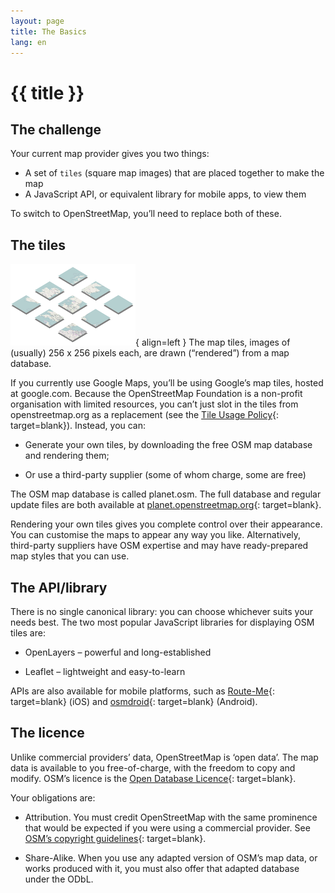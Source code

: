 ```yaml
---
layout: page
title: The Basics
lang: en
---
```


# {{ title }}

## The challenge

Your current map provider gives you two things:

* A set of `tiles` (square map images) that are placed together to make the map
* A JavaScript API, or equivalent library for mobile apps, to view them

To switch to OpenStreetMap, you’ll need to replace both of these.

## The tiles

![Tiles](/assets/img/tiles.png){ align=left }
The map tiles, images of (usually) 256 x 256 pixels each, are drawn (“rendered”) from a map database.

If you currently use Google Maps, you’ll be using Google’s map tiles, hosted at google.com. Because the OpenStreetMap Foundation is a non-profit organisation with limited resources, you can’t just slot in the tiles from openstreetmap.org as a replacement (see the [Tile Usage Policy](https://operations.osmfoundation.org/policies/tiles/){: target=blank}). Instead, you can:

* Generate your own tiles, by downloading the free OSM map database and rendering them;

* Or use a third-party supplier (some of whom charge, some are free)

The OSM map database is called planet.osm. The full database and regular update files are both available at [planet.openstreetmap.org](http://planet.openstreetmap.org/){: target=blank}.

Rendering your own tiles gives you complete control over their appearance. You can customise the maps to appear any way you like. Alternatively, third-party suppliers have OSM expertise and may have ready-prepared map styles that you can use.

## The API/library

There is no single canonical library: you can choose whichever suits your needs best. The two most popular JavaScript libraries for displaying OSM tiles are:

* OpenLayers – powerful and long-established

* Leaflet – lightweight and easy-to-learn

APIs are also available for mobile platforms, such as [Route-Me](https://github.com/route-me/route-me){: target=blank} (iOS) and [osmdroid](https://github.com/osmdroid/osmdroid){: target=blank} (Android).

## The licence

Unlike commercial providers’ data, OpenStreetMap is ‘open data’. The map data is available to you free-of-charge, with the freedom to copy and modify. OSM’s licence is the [Open Database Licence](http://opendatacommons.org/licenses/odbl/summary/){: target=blank}.

Your obligations are:

* Attribution. You must credit OpenStreetMap with the same prominence that would be expected if you were using a commercial provider. See [OSM’s copyright guidelines](http://www.openstreetmap.org/copyright){: target=blank}.

* Share-Alike. When you use any adapted version of OSM’s map data, or works produced with it, you must also offer that adapted database under the ODbL.
  